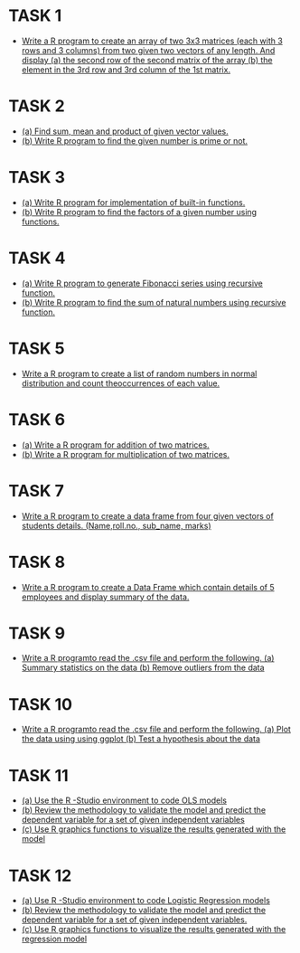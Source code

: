 # TASK 1
- [Write a R program to create an array of two 3x3 matrices (each with 3 rows and 3 columns)
from two given two vectors of any length. And display
(a) the second row of the second matrix of the array
(b) the element in the 3rd row and 3rd column of the 1st matrix.](https://github.com/prabhasg03/Task-Codes/blob/R-Programming/R-Programming/Task%201.R)
# TASK 2
- [(a) Find sum, mean and product of given vector values.]()
- [(b) Write R program to find the given number is prime or not.]()
# TASK 3
- [(a) Write R program for implementation of built-in functions.]()
- [(b) Write R program to find the factors of a given number using functions.]()
# TASK 4
- [(a) Write R program to generate Fibonacci series using recursive function.]()
- [(b) Write R program to find the sum of natural numbers using recursive function.]()
# TASK 5
- [Write a R program to create a list of random numbers in normal distribution and count theoccurrences of each value.]()
# TASK 6
- [(a) Write a R program for addition of two matrices.]()
- [(b) Write a R program for multiplication of two matrices.]()
# TASK 7
- [Write a R program to create a data frame from four given vectors of students details. (Name,roll.no., sub_name, marks)]()
# TASK 8
- [Write a R program to create a Data Frame which contain details of 5 employees and display summary of the data.]()
# TASK 9
- [Write a R programto read the .csv file and perform the following.
(a) Summary statistics on the data (b) Remove outliers from the data]() 
# TASK 10
- [Write a R programto read the .csv file and perform the following.
(a) Plot the data using using ggplot (b) Test a hypothesis about the data]()
# TASK 11
- [(a) Use the R -Studio environment to code OLS models]()
- [(b) Review the methodology to validate the model and predict the dependent variable for a set of given independent variables]()
- [(c) Use R graphics functions to visualize the results generated with the model]()
# TASK 12
- [(a) Use R -Studio environment to code Logistic Regression models]()
- [(b) Review the methodology to validate the model and predict the dependent variable for a set of given independent variables.]()
- [(c) Use R graphics functions to visualize the results generated with the regression model]()

